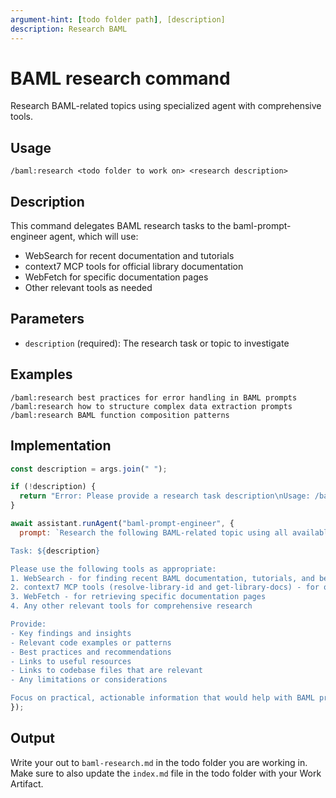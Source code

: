 ```yaml
---
argument-hint: [todo folder path], [description]
description: Research BAML
---
```


# BAML research command

Research BAML-related topics using specialized agent with comprehensive tools.

## Usage

```shell
/baml:research <todo folder to work on> <research description>
```

## Description

This command delegates BAML research tasks to the baml-prompt-engineer agent,
which will use:

- WebSearch for recent documentation and tutorials
- context7 MCP tools for official library documentation
- WebFetch for specific documentation pages
- Other relevant tools as needed

## Parameters

- `description` (required): The research task or topic to investigate

## Examples

```shell
/baml:research best practices for error handling in BAML prompts
/baml:research how to structure complex data extraction prompts
/baml:research BAML function composition patterns
```

## Implementation

```javascript
const description = args.join(" ");

if (!description) {
  return "Error: Please provide a research task description\nUsage: /baml:research <description>";
}

await assistant.runAgent("baml-prompt-engineer", {
  prompt: `Research the following BAML-related topic using all available resources:

Task: ${description}

Please use the following tools as appropriate:
1. WebSearch - for finding recent BAML documentation, tutorials, and best practices
2. context7 MCP tools (resolve-library-id and get-library-docs) - for official library documentation
3. WebFetch - for retrieving specific documentation pages
4. Any other relevant tools for comprehensive research

Provide:
- Key findings and insights
- Relevant code examples or patterns
- Best practices and recommendations
- Links to useful resources
- Links to codebase files that are relevant
- Any limitations or considerations

Focus on practical, actionable information that would help with BAML prompt engineering tasks.`,
});
```

## Output

Write your out to `baml-research.md` in the todo folder you are working in. Make sure to also update the `index.md` file in the todo folder with your Work Artifact.
